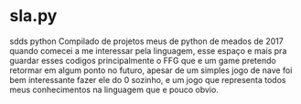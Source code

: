 # sla.py
sdds python
Compilado de projetos meus de python de meados de 2017 quando comecei a me interessar pela linguagem, esse espaço e mais pra guardar esses codigos principalmente
o FFG que e um game pretendo retormar em algum ponto no futuro, apesar de um simples jogo de nave foi bem interessante fazer ele do 0 sozinho, e um jogo que 
representa todos meus conhecimentos na linguagem que e pouco obvio.
